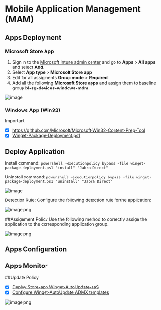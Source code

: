 # Mobile Application Management (MAM)

## Apps Deployment

### Microsoft Store App
1. Sign in to the [Microsoft Intune admin center](https://go.microsoft.com/fwlink/?linkid=2109431) and go to **Apps** > **All apps** and select **Add**.
2. Select **App type** > **Microsoft Store app**
3. Edit for all assigments **Group mode** > **Required**
4. Add all the following **Microsoft Store apps** and assign them to baseline group **bl-sg-devices-windows-mdm**.
  
![image](https://github.com/user-attachments/assets/a02d692b-e745-4d56-99a7-6db6a0571b46)


### Windows App (Win32)

> [!IMPORTANT]
> - [X] https://github.com/Microsoft/Microsoft-Win32-Content-Prep-Tool
> - [X] [Winget-Package-Deployment.ps1](https://www.google.nl)



## Deploy Application
Install command:
`powershell -executionpolicy bypass -file winget-package-deployment.ps1 "install" "Jabra Direct"`

Uninstall command:
`powershell -executionpolicy bypass -file winget-package-deployment.ps1 "uninstall" "Jabra Direct"`

![image](https://github.com/user-attachments/assets/9af95f9e-5110-4ea0-8410-ae09777bf3d7)


Detection Rule:
Configure the following detection rule forthe application:

![image.png](/.attachments/image-d543bf81-5469-4be5-896d-bc1128e490dd.png)

##Assignment Policy
Use the following method to correctly assign the application to the corresponding application group. 

![image.png](/.attachments/image-869f1053-27c7-41b0-ba03-c47b42f0dcd9.png)




## Apps Configuration


## Apps Monitor




##Update Policy
- [X] [Deploy Store-app Winget-AutoUpdate-aaS](https://apps.microsoft.com/detail/xp89bsk82w9j28?amp%3Bgl=US&hl=en-us&gl=NL) 
- [X] [Configure Winget-AutoUpdate ADMX templates](https://github.com/Romanitho/Winget-AutoUpdate/tree/main/Sources/Policies/ADMX) 

![image.png](/.attachments/image-4e1022c5-7c6a-4b60-8d72-653acd019686.png)
